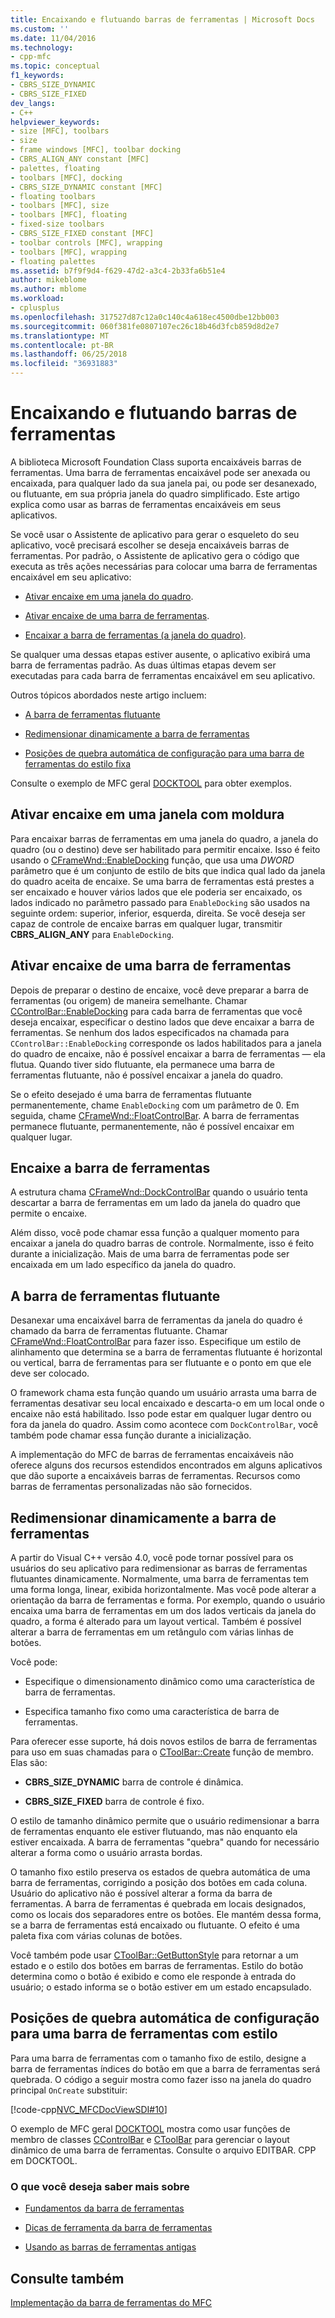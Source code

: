 ```yaml
---
title: Encaixando e flutuando barras de ferramentas | Microsoft Docs
ms.custom: ''
ms.date: 11/04/2016
ms.technology:
- cpp-mfc
ms.topic: conceptual
f1_keywords:
- CBRS_SIZE_DYNAMIC
- CBRS_SIZE_FIXED
dev_langs:
- C++
helpviewer_keywords:
- size [MFC], toolbars
- size
- frame windows [MFC], toolbar docking
- CBRS_ALIGN_ANY constant [MFC]
- palettes, floating
- toolbars [MFC], docking
- CBRS_SIZE_DYNAMIC constant [MFC]
- floating toolbars
- toolbars [MFC], size
- toolbars [MFC], floating
- fixed-size toolbars
- CBRS_SIZE_FIXED constant [MFC]
- toolbar controls [MFC], wrapping
- toolbars [MFC], wrapping
- floating palettes
ms.assetid: b7f9f9d4-f629-47d2-a3c4-2b33fa6b51e4
author: mikeblome
ms.author: mblome
ms.workload:
- cplusplus
ms.openlocfilehash: 317527d87c12a0c140c4a618ec4500dbe12bb003
ms.sourcegitcommit: 060f381fe0807107ec26c18b46d3fcb859d8d2e7
ms.translationtype: MT
ms.contentlocale: pt-BR
ms.lasthandoff: 06/25/2018
ms.locfileid: "36931883"
---
```

# <a name="docking-and-floating-toolbars"></a>Encaixando e flutuando barras de ferramentas
A biblioteca Microsoft Foundation Class suporta encaixáveis barras de ferramentas. Uma barra de ferramentas encaixável pode ser anexada ou encaixada, para qualquer lado da sua janela pai, ou pode ser desanexado, ou flutuante, em sua própria janela do quadro simplificado. Este artigo explica como usar as barras de ferramentas encaixáveis em seus aplicativos.  
  
 Se você usar o Assistente de aplicativo para gerar o esqueleto do seu aplicativo, você precisará escolher se deseja encaixáveis barras de ferramentas. Por padrão, o Assistente de aplicativo gera o código que executa as três ações necessárias para colocar uma barra de ferramentas encaixável em seu aplicativo:  
  
-   [Ativar encaixe em uma janela do quadro](#_core_enabling_docking_in_a_frame_window).  
  
-   [Ativar encaixe de uma barra de ferramentas](#_core_enabling_docking_for_a_toolbar).  
  
-   [Encaixar a barra de ferramentas (a janela do quadro)](#_core_docking_the_toolbar).  
  
 Se qualquer uma dessas etapas estiver ausente, o aplicativo exibirá uma barra de ferramentas padrão. As duas últimas etapas devem ser executadas para cada barra de ferramentas encaixável em seu aplicativo.  
  
 Outros tópicos abordados neste artigo incluem:  
  
-   [A barra de ferramentas flutuante](#_core_floating_the_toolbar)  
  
-   [Redimensionar dinamicamente a barra de ferramentas](#_core_dynamically_resizing_the_toolbar)  
  
-   [Posições de quebra automática de configuração para uma barra de ferramentas do estilo fixa](#_core_setting_wrap_positions_for_a_fixed_style_toolbar)  
  
 Consulte o exemplo de MFC geral [DOCKTOOL](../visual-cpp-samples.md) para obter exemplos.  
  
##  <a name="_core_enabling_docking_in_a_frame_window"></a> Ativar encaixe em uma janela com moldura  
 Para encaixar barras de ferramentas em uma janela do quadro, a janela do quadro (ou o destino) deve ser habilitado para permitir encaixe. Isso é feito usando o [CFrameWnd::EnableDocking](../mfc/reference/cframewnd-class.md#enabledocking) função, que usa uma *DWORD* parâmetro que é um conjunto de estilo de bits que indica qual lado da janela do quadro aceita de encaixe. Se uma barra de ferramentas está prestes a ser encaixado e houver vários lados que ele poderia ser encaixado, os lados indicado no parâmetro passado para `EnableDocking` são usados na seguinte ordem: superior, inferior, esquerda, direita. Se você deseja ser capaz de controle de encaixe barras em qualquer lugar, transmitir **CBRS_ALIGN_ANY** para `EnableDocking`.  
  
##  <a name="_core_enabling_docking_for_a_toolbar"></a> Ativar encaixe de uma barra de ferramentas  
 Depois de preparar o destino de encaixe, você deve preparar a barra de ferramentas (ou origem) de maneira semelhante. Chamar [CControlBar::EnableDocking](../mfc/reference/ccontrolbar-class.md#enabledocking) para cada barra de ferramentas que você deseja encaixar, especificar o destino lados que deve encaixar a barra de ferramentas. Se nenhum dos lados especificados na chamada para `CControlBar::EnableDocking` corresponde os lados habilitados para a janela do quadro de encaixe, não é possível encaixar a barra de ferramentas — ela flutua. Quando tiver sido flutuante, ela permanece uma barra de ferramentas flutuante, não é possível encaixar a janela do quadro.  
  
 Se o efeito desejado é uma barra de ferramentas flutuante permanentemente, chame `EnableDocking` com um parâmetro de 0. Em seguida, chame [CFrameWnd::FloatControlBar](../mfc/reference/cframewnd-class.md#floatcontrolbar). A barra de ferramentas permanece flutuante, permanentemente, não é possível encaixar em qualquer lugar.  
  
##  <a name="_core_docking_the_toolbar"></a> Encaixe a barra de ferramentas  
 A estrutura chama [CFrameWnd::DockControlBar](../mfc/reference/cframewnd-class.md#dockcontrolbar) quando o usuário tenta descartar a barra de ferramentas em um lado da janela do quadro que permite o encaixe.  
  
 Além disso, você pode chamar essa função a qualquer momento para encaixar a janela do quadro barras de controle. Normalmente, isso é feito durante a inicialização. Mais de uma barra de ferramentas pode ser encaixada em um lado específico da janela do quadro.  
  
##  <a name="_core_floating_the_toolbar"></a> A barra de ferramentas flutuante  
 Desanexar uma encaixável barra de ferramentas da janela do quadro é chamado da barra de ferramentas flutuante. Chamar [CFrameWnd::FloatControlBar](../mfc/reference/cframewnd-class.md#floatcontrolbar) para fazer isso. Especifique um estilo de alinhamento que determina se a barra de ferramentas flutuante é horizontal ou vertical, barra de ferramentas para ser flutuante e o ponto em que ele deve ser colocado.  
  
 O framework chama esta função quando um usuário arrasta uma barra de ferramentas desativar seu local encaixado e descarta-o em um local onde o encaixe não está habilitado. Isso pode estar em qualquer lugar dentro ou fora da janela do quadro. Assim como acontece com `DockControlBar`, você também pode chamar essa função durante a inicialização.  
  
 A implementação do MFC de barras de ferramentas encaixáveis não oferece alguns dos recursos estendidos encontrados em alguns aplicativos que dão suporte a encaixáveis barras de ferramentas. Recursos como barras de ferramentas personalizadas não são fornecidos.  
  
##  <a name="_core_dynamically_resizing_the_toolbar"></a> Redimensionar dinamicamente a barra de ferramentas  
 A partir do Visual C++ versão 4.0, você pode tornar possível para os usuários do seu aplicativo para redimensionar as barras de ferramentas flutuantes dinamicamente. Normalmente, uma barra de ferramentas tem uma forma longa, linear, exibida horizontalmente. Mas você pode alterar a orientação da barra de ferramentas e forma. Por exemplo, quando o usuário encaixa uma barra de ferramentas em um dos lados verticais da janela do quadro, a forma é alterado para um layout vertical. Também é possível alterar a barra de ferramentas em um retângulo com várias linhas de botões.  
  
 Você pode:  
  
-   Especifique o dimensionamento dinâmico como uma característica de barra de ferramentas.  
  
-   Especifica tamanho fixo como uma característica de barra de ferramentas.  
  
 Para oferecer esse suporte, há dois novos estilos de barra de ferramentas para uso em suas chamadas para o [CToolBar::Create](../mfc/reference/ctoolbar-class.md#create) função de membro. Elas são:  
  
-   **CBRS_SIZE_DYNAMIC** barra de controle é dinâmica.  
  
-   **CBRS_SIZE_FIXED** barra de controle é fixo.  
  
 O estilo de tamanho dinâmico permite que o usuário redimensionar a barra de ferramentas enquanto ele estiver flutuando, mas não enquanto ela estiver encaixada. A barra de ferramentas "quebra" quando for necessário alterar a forma como o usuário arrasta bordas.  
  
 O tamanho fixo estilo preserva os estados de quebra automática de uma barra de ferramentas, corrigindo a posição dos botões em cada coluna. Usuário do aplicativo não é possível alterar a forma da barra de ferramentas. A barra de ferramentas é quebrada em locais designados, como os locais dos separadores entre os botões. Ele mantém dessa forma, se a barra de ferramentas está encaixado ou flutuante. O efeito é uma paleta fixa com várias colunas de botões.  
  
 Você também pode usar [CToolBar::GetButtonStyle](../mfc/reference/ctoolbar-class.md#getbuttonstyle) para retornar a um estado e o estilo dos botões em barras de ferramentas. Estilo do botão determina como o botão é exibido e como ele responde à entrada do usuário; o estado informa se o botão estiver em um estado encapsulado.  
  
##  <a name="_core_setting_wrap_positions_for_a_fixed_style_toolbar"></a> Posições de quebra automática de configuração para uma barra de ferramentas com estilo  
 Para uma barra de ferramentas com o tamanho fixo de estilo, designe a barra de ferramentas índices do botão em que a barra de ferramentas será quebrada. O código a seguir mostra como fazer isso na janela do quadro principal `OnCreate` substituir:  
  
 [!code-cpp[NVC_MFCDocViewSDI#10](../mfc/codesnippet/cpp/docking-and-floating-toolbars_1.cpp)]  
  
 O exemplo de MFC geral [DOCKTOOL](../visual-cpp-samples.md) mostra como usar funções de membro de classes [CControlBar](../mfc/reference/ccontrolbar-class.md) e [CToolBar](../mfc/reference/ctoolbar-class.md) para gerenciar o layout dinâmico de uma barra de ferramentas. Consulte o arquivo EDITBAR. CPP em DOCKTOOL.  
  
### <a name="what-do-you-want-to-know-more-about"></a>O que você deseja saber mais sobre  
  
-   [Fundamentos da barra de ferramentas](../mfc/toolbar-fundamentals.md)  
  
-   [Dicas de ferramenta da barra de ferramentas](../mfc/toolbar-tool-tips.md)  
  
-   [Usando as barras de ferramentas antigas](../mfc/using-your-old-toolbars.md)  
  
## <a name="see-also"></a>Consulte também  
 [Implementação da barra de ferramentas do MFC](../mfc/mfc-toolbar-implementation.md)

